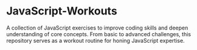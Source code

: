 # JavaScript-Workouts
A collection of JavaScript exercises to improve coding skills and deepen understanding of core concepts. From basic to advanced challenges, this repository serves as a workout routine for honing JavaScript expertise.
